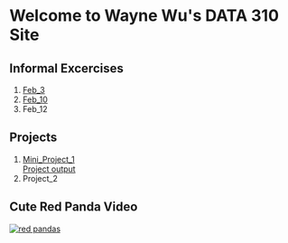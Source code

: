 # Welcome to Wayne Wu's DATA 310 Site

## Informal Excercises 

1. [Feb_3](Feb03.md)
2. [Feb_10](Feb10.md)
3. Feb_12

## Projects 

1. [Mini_Project_1](Mini_Project_1.md)  
    [Project output](output_from_Dance.avi)
2. Project_2

## Cute Red Panda Video

[![red pandas](http://img.youtube.com/vi/bQTr5gL-lh4/0.jpg)](http://www.youtube.com/watch?v=bQTr5gL-lh4 "Trust me, it's very cute.")
